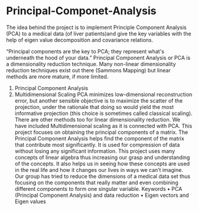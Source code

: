 # Principal-Componet-Analysis
The idea behind the project is to implement Principle Component Analysis (PCA) to a medical data (of liver patients)and give the key variables with the help of eigen value decomposition and covariance relations.

“Principal components are the key to PCA; they represent what's underneath the hood of your data.”
Principal Component Analysis or PCA is a dimensionality reduction technique. Many non-linear dimensionality reduction techniques exist out there (Sammons Mapping) but linear methods are more mature, if more limited. 
1.	Principal Component Analysis
2.	Multidimensional Scaling
PCA minimizes low-dimensional reconstruction error, but another sensible objective is to maximize the scatter of the projection, under the rationale that doing so would yield the most informative projection (this choice is sometimes called classical scaling).
There are other methods too for linear dimensionality reduction. We have included Multidimensional scaling as it is connected with PCA. This project focuses on obtaining the principal components of a matrix. The Principal Component Analysis helps find the component of the matrix that contribute most significantly. It is used for compression of data without losing any significant information. This project uses many concepts of linear algebra thus increasing our grasp and understanding of the concepts. It also helps us in seeing how these concepts are used in the real life and how it changes our lives in ways we can’t imagine. Our group has tried to reduce the dimensions of a medical data set thus focusing on the components that really matter and even combining different components to form one singular variable. 
Keywords
•	PCA (Principal Component Analysis) and data reduction
•	Eigen vectors and Eigen values
